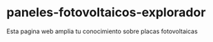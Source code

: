 # paneles-fotovoltaicos-explorador
Esta pagina web amplia tu conocimiento sobre placas fotovoltaicas
